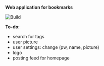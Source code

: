 **Web application for bookmarks**

![Build](https://github.com/steffbo/crawlicious/actions/workflows/maven.yml/badge.svg)

**To-do:** 
* search for tags
* user picture
* user settings: change (pw, name, picture)
* logo
* posting feed for homepage
